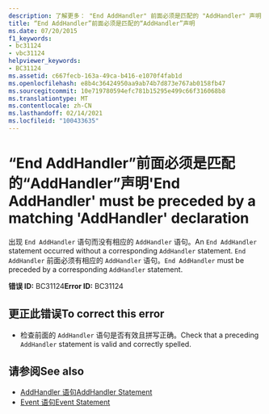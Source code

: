 ```yaml
---
description: 了解更多： "End AddHandler" 前面必须是匹配的 "AddHandler" 声明
title: “End AddHandler”前面必须是匹配的“AddHandler”声明
ms.date: 07/20/2015
f1_keywords:
- bc31124
- vbc31124
helpviewer_keywords:
- BC31124
ms.assetid: c667fecb-163a-49ca-b416-e1070f4fab1d
ms.openlocfilehash: e8b4c36424950aa9ab74b7d873e767ab0158fb47
ms.sourcegitcommit: 10e719780594efc781b15295e499c66f316068b8
ms.translationtype: MT
ms.contentlocale: zh-CN
ms.lasthandoff: 02/14/2021
ms.locfileid: "100433635"
---
```

# <a name="end-addhandler-must-be-preceded-by-a-matching-addhandler-declaration"></a><span data-ttu-id="51660-103">“End AddHandler”前面必须是匹配的“AddHandler”声明</span><span class="sxs-lookup"><span data-stu-id="51660-103">'End AddHandler' must be preceded by a matching 'AddHandler' declaration</span></span>

<span data-ttu-id="51660-104">出现 `End AddHandler` 语句而没有相应的 `AddHandler` 语句。</span><span class="sxs-lookup"><span data-stu-id="51660-104">An `End AddHandler` statement occurred without a corresponding `AddHandler` statement.</span></span> <span data-ttu-id="51660-105">`End AddHandler` 前面必须有相应的 `AddHandler` 语句。</span><span class="sxs-lookup"><span data-stu-id="51660-105">`End AddHandler` must be preceded by a corresponding `AddHandler` statement.</span></span>  
  
 <span data-ttu-id="51660-106">**错误 ID:** BC31124</span><span class="sxs-lookup"><span data-stu-id="51660-106">**Error ID:** BC31124</span></span>  
  
## <a name="to-correct-this-error"></a><span data-ttu-id="51660-107">更正此错误</span><span class="sxs-lookup"><span data-stu-id="51660-107">To correct this error</span></span>  
  
- <span data-ttu-id="51660-108">检查前面的 `AddHandler` 语句是否有效且拼写正确。</span><span class="sxs-lookup"><span data-stu-id="51660-108">Check that a preceding `AddHandler` statement is valid and correctly spelled.</span></span>  
  
## <a name="see-also"></a><span data-ttu-id="51660-109">请参阅</span><span class="sxs-lookup"><span data-stu-id="51660-109">See also</span></span>

- [<span data-ttu-id="51660-110">AddHandler 语句</span><span class="sxs-lookup"><span data-stu-id="51660-110">AddHandler Statement</span></span>](../language-reference/statements/addhandler-statement.md)
- [<span data-ttu-id="51660-111">Event 语句</span><span class="sxs-lookup"><span data-stu-id="51660-111">Event Statement</span></span>](../language-reference/statements/event-statement.md)
